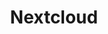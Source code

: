 ---
draft: false
title: Nextcloud
content:
  id: nextcloud
  name: Nextcloud
  logo: /images/hosting-and-infrastructure/storage/nextcloud/logo.png
  website: https://nextcloud.com/
  iframe_website: /website-iframe/hosting-and-infrastructure/storage/nextcloud
  dashboardImage: /images/hosting-and-infrastructure/storage/nextcloud/screenshot-1.jpg
  short_description: Nextcloud provides an industry-leading, on-premises content collaboration platform.
  description: Nextcloud is a self-hosted productivity platform that combines the convenience and ease of use of consumer-grade solutions like Dropbox and Google Drive with the security, privacy, and control that business needs.
  features:
    - title: Access to files wherever you are
      description: With Nextcloud, you pick a server at home, in a data center, or at a provider, and your files will be there. With Nextcloud running on that server, your data is protected and you can access it from your desktop or mobile devices. You can also access, sync, and share your data on that FTP drive at school, on Dropbox, or on a NAS you have at home.
    - title: Protect, control and monitor
      description: With Nextcloud, you can protect, control and monitor data and communication across your company; ensure compliance with business and legal requirements, and keep your data on servers you own, at all times. Nothing leaks, not even metadata.
    - title: Multi-platform productivity
      description: You can enable productivity across any platform, whether in the office or on the road, to share, collaborate and communicate across organizational boundaries. Nextcloud provides transparent access to data on any storage.
    - title: Community
      description: A thriving, transparent, entirely open-source community development model ensures constant improvements, free of lock-ins or paywalls, and enterprise support when you need it.
  screenshots:
    - /images/hosting-and-infrastructure/storage/nextcloud/screenshot-1.jpg
    - /images/hosting-and-infrastructure/storage/nextcloud/screenshot-2.jpg
---